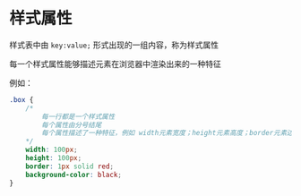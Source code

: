 # 样式属性
样式表中由 `key:value;` 形式出现的一组内容，称为样式属性

每一个样式属性能够描述元素在浏览器中渲染出来的一种特征

例如：

```css
.box {
    /*
        每一行都是一个样式属性
        每个属性由分号结尾
        每个属性描述了一种特征，例如 width元素宽度；height元素高度；border元素边框；background-color元素背景色
    */
    width: 100px; 
    height: 100px;
    border: 1px solid red;
    background-color: black;
}
```
